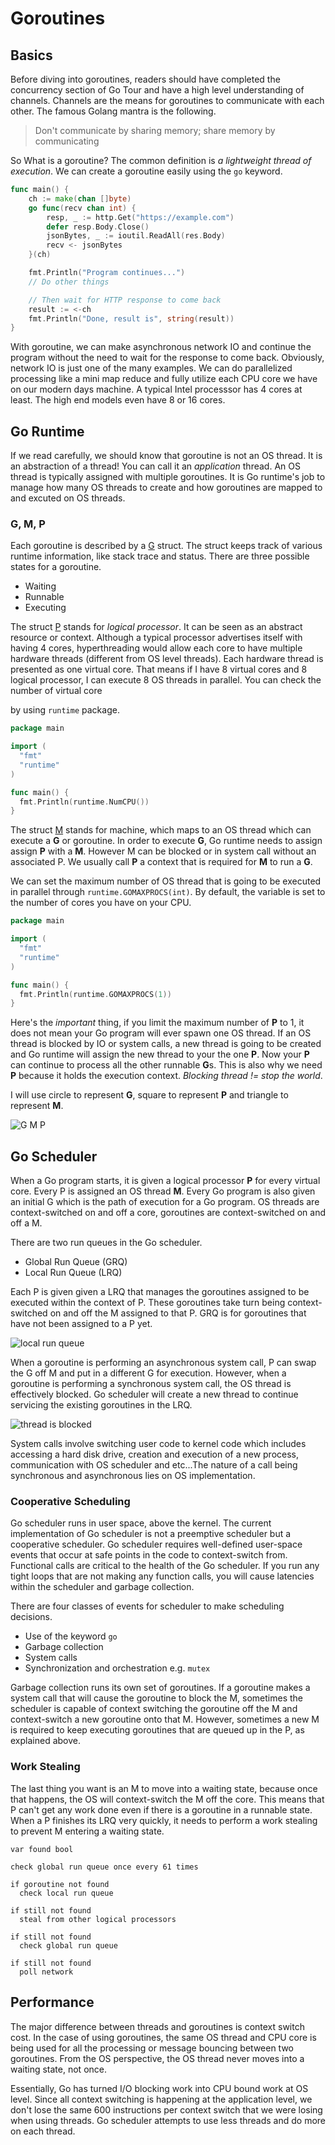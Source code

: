 # Goroutines

## Basics

Before diving into goroutines, readers should have completed the concurrency section of Go Tour and
have a high level understanding of channels. Channels are the means for goroutines to communicate
with each other. The famous Golang mantra is the following.

> Don't communicate by sharing memory; share memory by communicating

So What is a goroutine? The common definition is *a lightweight thread of execution*. We can create
a goroutine easily using the `go` keyword.

```go
func main() {
    ch := make(chan []byte)
    go func(recv chan int) {
        resp, _ := http.Get("https://example.com")
        defer resp.Body.Close()
        jsonBytes, _ := ioutil.ReadAll(res.Body)
        recv <- jsonBytes
    }(ch)

    fmt.Println("Program continues...")
    // Do other things

    // Then wait for HTTP response to come back
    result := <-ch
    fmt.Println("Done, result is", string(result))
}
```

With goroutine, we can make asynchronous network IO and continue the program without the need to wait
for the response to come back. Obviously, network IO is just one of the many examples. We can do
parallelized processing like a mini map reduce and fully utilize each CPU core we have on our modern
days machine. A typical Intel processsor has 4 cores at least. The high end models even have 8 or 16
cores.

## Go Runtime

If we read carefully, we should know that goroutine is not an OS thread. It is an abstraction of a
thread! You can call it an *application* thread. An OS thread is typically assigned with multiple
goroutines. It is Go runtime's job to manage how many OS threads to create and how goroutines are
mapped to and excuted on OS threads.

### G, M, P

Each goroutine is described by a [G][1] struct. The struct keeps track of various runtime information,
like stack trace and status. There are three possible states for a goroutine.

- Waiting
- Runnable
- Executing

The struct [P][3] stands for *logical processor*. It can be seen as an abstract resource or context.
Although a typical processor advertises itself with having 4 cores, hyperthreading would allow each
core to have multiple hardware threads (different from OS level threads). Each hardware thread is
presented as one virtual core. That means if I have 8 virtual cores and 8 logical processor, I can
execute 8 OS threads in parallel. You can check the number of virtual core

by using `runtime` package.

```go
package main

import (
  "fmt"
  "runtime"
)

func main() {
  fmt.Println(runtime.NumCPU())
}
```

The struct [M][2] stands for machine, which maps to an OS thread which can execute a **G** or
goroutine. In order to execute **G**, Go runtime needs to assign assign **P** with a **M**. However
M can be blocked or in system call without an associated P. We usually call **P** a context that is
required for **M** to run a **G**.

We can set the maximum number of OS thread that is going to be executed in parallel through
`runtime.GOMAXPROCS(int)`. By default, the variable is set to the number of cores you have on your
CPU.

```go
package main

import (
  "fmt"
  "runtime"
)

func main() {
  fmt.Println(runtime.GOMAXPROCS(1))
}
```

Here's the *important* thing, if you limit the maximum number of **P** to 1, it does not mean your
Go program will ever spawn one OS thread. If an OS thread is blocked by IO or system calls, a new
thread is going to be created and Go runtime will assign the new thread to your the one **P**. Now
your **P** can continue to process all the other runnable **G**s. This is also why we need **P**
because it holds the execution context. *Blocking thread != stop the world*.

I will use circle to represent **G**, square to represent **P** and triangle to represent **M**.

![G M P](./assets/gpm.png)

## Go Scheduler

When a Go program starts, it is given a logical processor **P** for every virtual core. Every P is
assigned an OS thread **M**. Every Go program is also given an initial G which is the path of
execution for a Go program. OS threads are context-switched on and off a core, goroutines are
context-switched on and off a M.

There are two run queues in the Go scheduler.

- Global Run Queue (GRQ)
- Local Run Queue (LRQ)

Each P is given given a LRQ that manages the goroutines assigned to be executed within the context
of P. These goroutines take turn being context-switched on and off the M assigned to that P. GRQ
is for goroutines that have not been assigned to a P yet.

![local run queue](./assets/local_run_queue.png)

When a goroutine is performing an asynchronous system call, P can swap the G off M and put in a
different G for execution. However, when a goroutine is performing a synchronous system call, the
OS thread is effectively blocked. Go scheduler will create a new thread to continue servicing the
existing goroutines in the LRQ.

![thread is blocked](./assets/thread_is_blocked.png)

System calls involve switching user code to kernel code which includes accessing a hard disk drive,
creation and execution of a new process, communication with OS scheduler and etc...The nature of
a call being synchronous and asynchronous lies on OS implementation.

### Cooperative Scheduling

Go scheduler runs in user space, above the kernel. The current implementation of Go scheduler is not
a preemptive scheduler but a cooperative scheduler. Go scheduler requires well-defined user-space
events that occur at safe points in the code to context-switch from. Functional calls are critical
to the health of the Go scheduler. If you run any tight loops that are not making any function
calls, you will cause latencies within the scheduler and garbage collection.

There are four classes of events for scheduler to make scheduling decisions.

- Use of the keyword `go`
- Garbage collection
- System calls
- Synchronization and orchestration e.g. `mutex`

Garbage collection runs its own set of goroutines. If a goroutine makes a system call that will
cause the goroutine to block the M, sometimes the scheduler is capable of context switching the
goroutine off the M and context-switch a new goroutine onto that M. However, sometimes a new M is
required to keep executing goroutines that are queued up in the P, as explained above.

### Work Stealing

The last thing you want is an M to move into a waiting state, because once that happens, the OS will
context-switch the M off the core. This means that P can't get any work done even if there is a
goroutine in a runnable state. When a P finishes its LRQ very quickly, it needs to perform a work
stealing to prevent M entering a waiting state.

```text
var found bool

check global run queue once every 61 times

if goroutine not found
  check local run queue

if still not found
  steal from other logical processors

if still not found
  check global run queue

if still not found
  poll network
```

## Performance

The major difference between threads and goroutines is context switch cost. In the case of using
goroutines, the same OS thread and CPU core is being used for all the processing or message bouncing
between two goroutines. From the OS perspective, the OS thread never moves into a waiting state, not
once.

Essentially, Go has turned I/O blocking work into CPU bound work at OS level. Since all context
switching is happening at the application level, we don't lose the same 600 instructions per context
switch that we were losing when using threads. Go scheduler attempts to use less threads and do more
on each thread.

[1]: https://github.com/golang/go/blob/master/src/runtime/runtime2.go#L339
[2]: https://github.com/golang/go/blob/master/src/runtime/runtime2.go#L404
[3]: https://github.com/golang/go/blob/master/src/runtime/runtime2.go#L474
